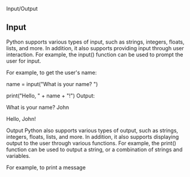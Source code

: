 Input/Output
## Input
Python supports various types of input, such as strings, integers, floats, lists, and more. In addition, it also supports providing input through user interaction. For example, the input() function can be used to prompt the user for input.

For example, to get the user's name:

name = input("What is your name? ")

print("Hello, " + name + "!")
Output:


What is your name? John

Hello, John!

Output
Python also supports various types of output, such as strings, integers, floats, lists, and more. In addition, it also supports displaying output to the user through various functions. For example, the print() function can be used to output a string, or a combination of strings and variables.

For example, to print a message
